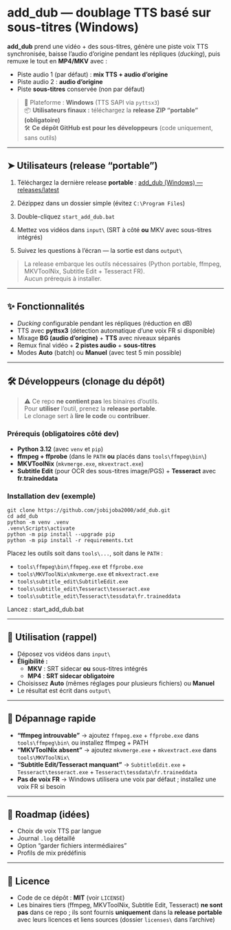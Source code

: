 # add_dub — doublage TTS basé sur sous-titres (Windows)

**add_dub** prend une vidéo + des sous-titres, génère une piste voix TTS synchronisée, baisse l’audio d’origine pendant les répliques (*ducking*), puis remuxe le tout en **MP4/MKV** avec :
- Piste audio 1 (par défaut) : **mix TTS + audio d’origine**
- Piste audio 2 : **audio d’origine**
- Piste **sous-titres** conservée (non par défaut)

> 🎯 Plateforme : **Windows** (TTS SAPI via `pyttsx3`)  
> 📦 **Utilisateurs finaux :** téléchargez la **release ZIP “portable” (obligatoire)**  
> 🛠️ **Ce dépôt GitHub est pour les développeurs** (code uniquement, sans outils)

---

## ➤ Utilisateurs (release “portable”)

1. Téléchargez la dernière release **portable** :
   [add_dub (Windows) — releases/latest](https://github.com/jobijoba2000/add_dub/releases/latest)

2. Dézippez dans un dossier simple (évitez `C:\Program Files`)
3. Double-cliquez `start_add_dub.bat`
4. Mettez vos vidéos dans `input\` (SRT à côté **ou** MKV avec sous-titres intégrés)
5. Suivez les questions à l’écran — la sortie est dans `output\`

> La release embarque les outils nécessaires (Python portable, ffmpeg, MKVToolNix, Subtitle Edit + Tesseract FR).  
> Aucun prérequis à installer.

---

## ✨ Fonctionnalités

- *Ducking* configurable pendant les répliques (réduction en dB)
- TTS avec **pyttsx3** (détection automatique d’une voix FR si disponible)
- Mixage **BG (audio d’origine)** + **TTS** avec niveaux séparés
- Remux final vidéo + **2 pistes audio** + **sous-titres**
- Modes **Auto** (batch) ou **Manuel** (avec test 5 min possible)

---

## 🛠️ Développeurs (clonage du dépôt)

> ⚠️ Ce repo **ne contient pas** les binaires d’outils.  
> Pour **utiliser** l’outil, prenez la **release portable**.  
> Le clonage sert à **lire le code** ou **contribuer**.

### Prérequis (obligatoires côté dev)
- **Python 3.12** (avec `venv` et `pip`)
- **ffmpeg + ffprobe** (dans le `PATH` **ou** placés dans `tools\ffmpeg\bin\`)
- **MKVToolNix** (`mkvmerge.exe`, `mkvextract.exe`)
- **Subtitle Edit** (pour OCR des sous-titres image/PGS) + **Tesseract** avec **fr.traineddata**

### Installation dev (exemple)
    git clone https://github.com/jobijoba2000/add_dub.git
    cd add_dub
    python -m venv .venv
    .venv\Scripts\activate
    python -m pip install --upgrade pip
    python -m pip install -r requirements.txt

Placez les outils soit dans `tools\...`, soit dans le `PATH` :
- `tools\ffmpeg\bin\ffmpeg.exe` et `ffprobe.exe`
- `tools\MKVToolNix\mkvmerge.exe` et `mkvextract.exe`
- `tools\subtitle_edit\SubtitleEdit.exe`
- `tools\subtitle_edit\Tesseract\tesseract.exe`
- `tools\subtitle_edit\Tesseract\tessdata\fr.traineddata`

Lancez :
    start_add_dub.bat

---

## 🚀 Utilisation (rappel)

- Déposez vos vidéos dans `input\`
- **Éligibilité :**
  - **MKV** : SRT sidecar **ou** sous-titres intégrés
  - **MP4** : **SRT sidecar obligatoire**
- Choisissez **Auto** (mêmes réglages pour plusieurs fichiers) ou **Manuel**
- Le résultat est écrit dans `output\`

---

## 🧰 Dépannage rapide

- **“ffmpeg introuvable”** → ajoutez `ffmpeg.exe` + `ffprobe.exe` dans `tools\ffmpeg\bin\` ou installez ffmpeg + PATH
- **“MKVToolNix absent”** → ajoutez `mkvmerge.exe` + `mkvextract.exe` dans `tools\MKVToolNix\`
- **“Subtitle Edit/Tesseract manquant”** → `SubtitleEdit.exe` + `Tesseract\tesseract.exe` + `Tesseract\tessdata\fr.traineddata`
- **Pas de voix FR** → Windows utilisera une voix par défaut ; installez une voix FR si besoin

---

## 📌 Roadmap (idées)

- Choix de voix TTS par langue
- Journal `.log` détaillé
- Option “garder fichiers intermédiaires”
- Profils de mix prédéfinis

---

## 📄 Licence

- Code de ce dépôt : **MIT** (voir `LICENSE`)
- Les binaires tiers (ffmpeg, MKVToolNix, Subtitle Edit, Tesseract) **ne sont pas** dans ce repo ; ils sont fournis **uniquement** dans la **release portable** avec leurs licences et liens sources (dossier `licenses\` dans l’archive)
